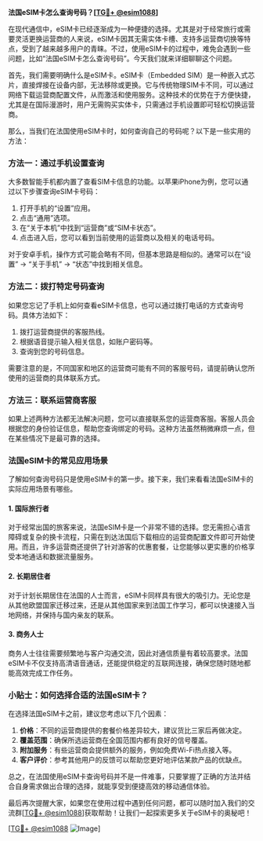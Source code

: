**法国eSIM卡怎么查询号码？[[TG💪+ @esim1088](https://t.me/s/esim1088)]**

在现代通信中，eSIM卡已经逐渐成为一种便捷的选择。尤其是对于经常旅行或需要灵活更换运营商的人来说，eSIM卡因其无需实体卡槽、支持多运营商切换等特点，受到了越来越多用户的青睐。不过，使用eSIM卡的过程中，难免会遇到一些问题，比如“法国eSIM卡怎么查询号码”。今天我们就来详细聊聊这个问题。

首先，我们需要明确什么是eSIM卡。eSIM卡（Embedded SIM）是一种嵌入式芯片，直接焊接在设备内部，无法移除或更换。它与传统物理SIM卡不同，可以通过网络下载运营商配置文件，从而激活和使用服务。这种技术的优势在于方便快捷，尤其是在国际漫游时，用户无需购买实体卡，只需通过手机设置即可轻松切换运营商。

那么，当我们在法国使用eSIM卡时，如何查询自己的号码呢？以下是一些实用的方法：

### 方法一：通过手机设置查询

大多数智能手机都内置了查看SIM卡信息的功能。以苹果iPhone为例，您可以通过以下步骤查询eSIM卡号码：

1. 打开手机的“设置”应用。
2. 点击“通用”选项。
3. 在“关于本机”中找到“运营商”或“SIM卡状态”。
4. 点击进入后，您可以看到当前使用的运营商以及相关的电话号码。

对于安卓手机，操作方式可能会略有不同，但基本思路是相似的。通常可以在“设置” -> “关于手机” -> “状态”中找到相关信息。

### 方法二：拨打特定号码查询

如果您忘记了手机上如何查看eSIM卡信息，也可以通过拨打电话的方式查询号码。具体方法如下：

1. 拨打运营商提供的客服热线。
2. 根据语音提示输入相关信息，如账户密码等。
3. 查询到您的号码信息。

需要注意的是，不同国家和地区的运营商可能有不同的客服号码，请提前确认您所使用的运营商的具体联系方式。

### 方法三：联系运营商客服

如果上述两种方法都无法解决问题，您可以直接联系您的运营商客服。客服人员会根据您的身份验证信息，帮助您查询绑定的号码。这种方法虽然稍微麻烦一点，但在某些情况下是最可靠的选择。

### 法国eSIM卡的常见应用场景

了解如何查询号码只是使用eSIM卡的第一步。接下来，我们来看看法国eSIM卡的实际应用场景有哪些。

#### 1. 国际旅行者

对于经常出国的旅客来说，法国eSIM卡是一个非常不错的选择。您无需担心语言障碍或复杂的换卡流程，只需在到达法国后下载相应的运营商配置文件即可开始使用。而且，许多运营商还提供了针对游客的优惠套餐，让您能够以更实惠的价格享受本地通话和数据流量服务。

#### 2. 长期居住者

对于计划长期居住在法国的人士而言，eSIM卡同样具有很大的吸引力。无论您是从其他欧盟国家迁移过来，还是从其他国家来到法国工作学习，都可以快速接入当地网络，并保持与国内亲友的联系。

#### 3. 商务人士

商务人士往往需要频繁地与客户沟通交流，因此对通信质量有着较高要求。法国eSIM卡不仅支持高清语音通话，还能提供稳定的互联网连接，确保您随时随地都能高效完成工作任务。

### 小贴士：如何选择合适的法国eSIM卡？

在选择法国eSIM卡之前，建议您考虑以下几个因素：

1. **价格**：不同的运营商提供的套餐价格差异较大，建议货比三家后再做决定。
2. **覆盖范围**：确保所选运营商在全国范围内都有良好的信号覆盖。
3. **附加服务**：有些运营商会提供额外的服务，例如免费Wi-Fi热点接入等。
4. **客户评价**：参考其他用户的反馈可以帮助您更好地评估某款产品的优缺点。

总之，在法国使用eSIM卡查询号码并不是一件难事，只要掌握了正确的方法并结合自身需求做出合理的选择，就能享受到便捷高效的移动通信体验。

最后再次提醒大家，如果您在使用过程中遇到任何问题，都可以随时加入我们的交流群[[TG💪+ @esim1088](https://t.me/s/esim1088)]获取帮助！让我们一起探索更多关于eSIM卡的奥秘吧！

[[TG💪+ @esim1088](https://t.me/s/esim1088) ![Image](https://i.postimg.cc/4NQfJmqS/Snipaste-2025-05-13-00-14-12.png)]
